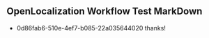 ## OpenLocalization Workflow Test MarkDown
* 0d86fab6-510e-4ef7-b085-22a035644020 thanks!

<!--HONumber=Aug16_HO4-->


